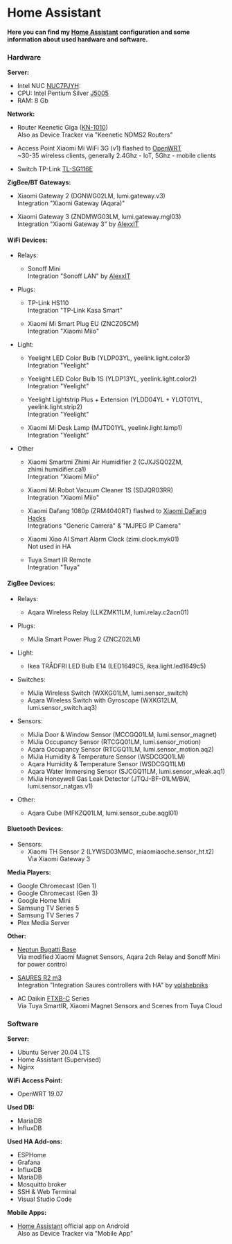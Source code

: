 # Home Assistant

**Here you can find my [Home Assistant](https://www.home-assistant.io/) configuration and some information about used hardware and software.**

### Hardware

**Server:**
- Intel NUC [NUC7PJYH](https://ark.intel.com/content/www/ru/ru/ark/products/126137/intel-nuc-kit-nuc7pjyh.html):
- CPU: Intel Pentium Silver [J5005](https://ark.intel.com/content/www/ru/ru/ark/products/128984/intel-pentium-silver-j5005-processor-4m-cache-up-to-2-80-ghz.html)
- RAM: 8 Gb

**Network:**
- Router Keenetic Giga ([KN-1010](https://keenetic.ru/ru/keenetic-giga))\
  Also as Device Tracker via "Keenetic NDMS2 Routers"

- Access Point Xiaomi Mi WiFi 3G (v1) flashed to [OpenWRT](http://openwrt.org/)\
~30-35 wireless clients, generally 2.4Ghz - IoT, 5Ghz - mobile clients

- Switch TP-Link [TL-SG116E](https://www.tp-link.com/ru/business-networking/easy-smart-switch/tl-sg116e/)

**ZigBee/BT Gateways:**
- Xiaomi Gateway 2 (DGNWG02LM, lumi.gateway.v3)\
  Integration "Xiaomi Gateway (Aqara)"

- Xiaomi Gateway 3 (ZNDMWG03LM, lumi.gateway.mgl03)\
  Integration "Xiaomi Gateway 3" by [AlexxIT](https://github.com/AlexxIT/XiaomiGateway3)

#### WiFi Devices:
- Relays:
  - Sonoff Mini\
  Integration "Sonoff LAN" by [AlexxIT](https://github.com/AlexxIT/SonoffLAN)
- Plugs:
  - TP-Link HS110\
  Integration "TP-Link Kasa Smart"

  - Xiaomi Mi Smart Plug EU (ZNCZ05CM)\
  Integration "Xiaomi Miio"

- Light:
  - Yeelight LED Color Bulb (YLDP03YL, yeelink.light.color3)\
  Integration "Yeelight"

  - Yeelight LED Color Bulb 1S (YLDP13YL, yeelink.light.color2)\
  Integration "Yeelight"

  - Yeelight Lightstrip Plus + Extension (YLDD04YL + YLOT01YL, yeelink.light.strip2)\
  Integration "Yeelight"

  - Xiaomi Mi Desk Lamp (MJTD01YL, yeelink.light.lamp1)\
  Integration "Yeelight"

- Other
  - Xiaomi Smartmi Zhimi Air Humidifier 2 (CJXJSQ02ZM, zhimi.humidifier.ca1)\
  Integration "Xiaomi Miio"

  - Xiaomi Mi Robot Vacuum Cleaner 1S (SDJQR03RR)\
  Integration "Xiaomi Miio"

  - Xiaomi Dafang 1080p (ZRM4040RT) flashed to [Xiaomi DaFang Hacks](https://github.com/EliasKotlyar/Xiaomi-Dafang-Hacks)\
  Integrations "Generic Camera" & "MJPEG IP Camera"

  - Xiaomi Xiao AI Smart Alarm Clock (zimi.clock.myk01)\
  Not used in HA

  - Tuya Smart IR Remote\
  Integration "Tuya"

#### ZigBee Devices:
- Relays:
  - Aqara Wireless Relay (LLKZMK11LM, lumi.relay.c2acn01)

- Plugs:
  - MiJia Smart Power Plug 2 (ZNCZ02LM)

- Light:
  - Ikea TRÅDFRI LED Bulb E14 (LED1649C5, ikea.light.led1649c5)

- Switches:
  - MiJia Wireless Switch (WXKG01LM, lumi.sensor_switch)
  - Aqara Wireless Switch with Gyroscope (WXKG12LM, lumi.sensor_switch.aq3)

- Sensors:
  - MiJia Door & Window Sensor (MCCGQ01LM, lumi.sensor_magnet)
  - MiJia Occupancy Sensor (RTCGQ01LM, lumi.sensor_motion)
  - Aqara Occupancy Sensor (RTCGQ11LM, lumi.sensor_motion.aq2)
  - MiJia Humidity & Temperature Sensor (WSDCGQ01LM)
  - Aqara Humidity & Temperature Sensor (WSDCGQ11LM)
  - Aqara Water Immersing Sensor (SJCGQ11LM, lumi.sensor_wleak.aq1)
  - MiJia Honeywell Gas Leak Detector (JTQJ-BF-01LM/BW, lumi.sensor_natgas.v1)

- Other:
  - Aqara Cube (MFKZQ01LM, lumi.sensor_cube.aqgl01)

#### Bluetooth Devices:
- Sensors:
  - Xiaomi TH Sensor 2 (LYWSD03MMC, miaomiaoche.sensor_ht.t2)\
  Via Xiaomi Gateway 3

**Media Players:**
  - Google Chromecast (Gen 1)
  - Google Chromecast (Gen 3)
  - Google Home Mini
  - Samsung TV Series 5
  - Samsung TV Series 7
  - Plex Media Server

**Other:**
- [Neptun Bugatti Base](https://neptun-mcs.ru/catalog/complects/neptun_base/sistema_kontrolya_protechki_vody_neptun_bugatti_base/)\
  Via modified Xiaomi Magnet Sensors, Aqara 2ch Relay and Sonoff Mini for power control

- [SAURES R2 m3](https://www.saures.ru/blog/obzory-tovarov/obzor-modifikatsiy-kontrollera-saures-r2/)\
Integration "Integration Saures controllers with HA" by [volshebniks](https://github.com/volshebniks/sauresha)

- AC Daikin [FTXB-C](https://www.daikin.eu/en_us/products/ftxb-c.html) Series\
  Via Tuya SmartIR, Xiaomi Magnet Sensors and Scenes from Tuya Cloud

### Software

**Server:**
- Ubuntu Server 20.04 LTS
- Home Assistant (Supervised)
- Nginx

**WiFi Access Point:**
- OpenWRT 19.07

**Used DB:**
- MariaDB
- InfluxDB

**Used HA Add-ons:**
- ESPHome
- Grafana
- InfluxDB
- MariaDB
- Mosquitto broker
- SSH & Web Terminal
- Visual Studio Code

**Mobile Apps:**
- [Home Assistant](https://play.google.com/store/apps/details?id=io.homeassistant.companion.android) official app on Android\
Also as Device Tracker via "Mobile App"